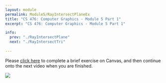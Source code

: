 ```yaml
---
layout: module
permalink: Module5/RayIntersectPlaneEx
title: "CS 476: Computer Graphics - Module 5 Part 1"
excerpt: "CS 476: Computer Graphics - Module 5 Part 1"

info:
  prev: "./RayIntersectPlane"
  next: "./RayIntersectTri"
  
---
```


Please <a href = "https://ursinus.instructure.com/courses/18079/quizzes/26847" target="_blank">click here</a> to complete a brief exercise on Canvas, and then continue onto the next video when you are finished.

<img src = "../images/Unit1/5_RayIntersectPlane.svg">
